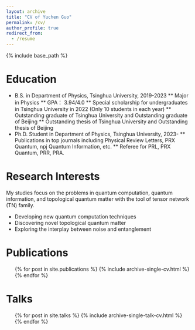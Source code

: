 ```yaml
---
layout: archive
title: "CV of Yuchen Guo"
permalink: /cv/
author_profile: true
redirect_from:
  - /resume
---
```


{% include base_path %}

Education
======
* B.S. in Department of Physics, Tsinghua University, 2019-2023
  ** Major in Physics
  ** GPA： 3.94/4.0
  ** Special scholarship for undergraduates in Tsinghua University in 2022 (Only 10 students in each year)
  ** Outstanding graduate of Tsinghua University and Outstanding graduate of Beijing
  ** Outstanding thesis of Tsinghua University and Outstanding thesis of Beijing
* Ph.D. Student in Department of Physics, Tsinghua University, 2023-
 ** Publications in top journals including Physical Review Letters, PRX Quantum, npj Quantum Information, etc.
 ** Referee for PRL, PRX Quantum, PRR, PRA.
  
Research Interests
======
My studies focus on the problems in quantum computation, quantum information, and topological quantum matter with the tool of tensor network (TN) family.
* Developing new quantum computation techniques
* Discovering novel topological quantum matter
* Exploring the interplay between noise and entanglement

Publications
======
  <ul>{% for post in site.publications %}
    {% include archive-single-cv.html %}
  {% endfor %}</ul>
  
Talks
======
  <ul>{% for post in site.talks %}
    {% include archive-single-talk-cv.html %}
  {% endfor %}</ul>
  
